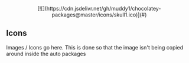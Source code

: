 <p style="text-align: center;">[![](https://cdn.jsdelivr.net/gh/muddy1/chocolatey-packages@master/icons/skull1.ico)](#)</p>

## Icons

Images / Icons go here. This is done so that the image isn't being copied around inside the auto packages
